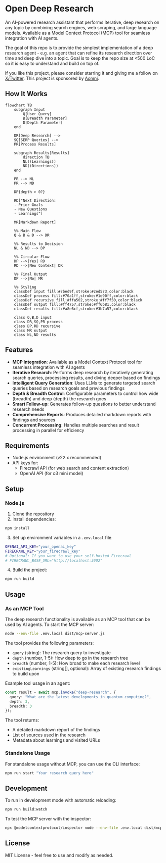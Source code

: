 # Open Deep Research

An AI-powered research assistant that performs iterative, deep research on any topic by combining search engines, web scraping, and large language models. Available as a Model Context Protocol (MCP) tool for seamless integration with AI agents.

The goal of this repo is to provide the simplest implementation of a deep research agent - e.g. an agent that can refine its research direction over time and deep dive into a topic. Goal is to keep the repo size at <500 LoC so it is easy to understand and build on top of.

If you like this project, please consider starring it and giving me a follow on [X/Twitter](https://x.com/dzhng). This project is sponsored by [Aomni](https://aomni.com).

## How It Works

```mermaid
flowchart TB
    subgraph Input
        Q[User Query]
        B[Breadth Parameter]
        D[Depth Parameter]
    end

    DR[Deep Research] -->
    SQ[SERP Queries] -->
    PR[Process Results]

    subgraph Results[Results]
        direction TB
        NL((Learnings))
        ND((Directions))
    end

    PR --> NL
    PR --> ND

    DP{depth > 0?}

    RD["Next Direction:
    - Prior Goals
    - New Questions
    - Learnings"]

    MR[Markdown Report]

    %% Main Flow
    Q & B & D --> DR

    %% Results to Decision
    NL & ND --> DP

    %% Circular Flow
    DP -->|Yes| RD
    RD -->|New Context| DR

    %% Final Output
    DP -->|No| MR

    %% Styling
    classDef input fill:#7bed9f,stroke:#2ed573,color:black
    classDef process fill:#70a1ff,stroke:#1e90ff,color:black
    classDef recursive fill:#ffa502,stroke:#ff7f50,color:black
    classDef output fill:#ff4757,stroke:#ff6b81,color:black
    classDef results fill:#a8e6cf,stroke:#3b7a57,color:black

    class Q,B,D input
    class DR,SQ,PR process
    class DP,RD recursive
    class MR output
    class NL,ND results
```

## Features

- **MCP Integration**: Available as a Model Context Protocol tool for seamless integration with AI agents
- **Iterative Research**: Performs deep research by iteratively generating search queries, processing results, and diving deeper based on findings
- **Intelligent Query Generation**: Uses LLMs to generate targeted search queries based on research goals and previous findings
- **Depth & Breadth Control**: Configurable parameters to control how wide (breadth) and deep (depth) the research goes
- **Smart Follow-up**: Generates follow-up questions to better understand research needs
- **Comprehensive Reports**: Produces detailed markdown reports with findings and sources
- **Concurrent Processing**: Handles multiple searches and result processing in parallel for efficiency

## Requirements

- Node.js environment (v22.x recommended)
- API keys for:
  - Firecrawl API (for web search and content extraction)
  - OpenAI API (for o3 mini model)

## Setup

### Node.js

1. Clone the repository
2. Install dependencies:

```bash
npm install
```

3. Set up environment variables in a `.env.local` file:

```bash
OPENAI_API_KEY="your_openai_key"
FIRECRAWL_KEY="your_firecrawl_key"
# Optional: If you want to use your self-hosted Firecrawl
# FIRECRAWL_BASE_URL="http://localhost:3002"
```

4. Build the project:

```bash
npm run build
```

## Usage

### As an MCP Tool

The deep research functionality is available as an MCP tool that can be used by AI agents. To start the MCP server:

```bash
node --env-file .env.local dist/mcp-server.js
```

The tool provides the following parameters:
- `query` (string): The research query to investigate
- `depth` (number, 1-5): How deep to go in the research tree
- `breadth` (number, 1-5): How broad to make each research level
- `existingLearnings` (string[], optional): Array of existing research findings to build upon

Example tool usage in an agent:
```typescript
const result = await mcp.invoke("deep-research", {
  query: "What are the latest developments in quantum computing?",
  depth: 3,
  breadth: 3
});
```

The tool returns:
- A detailed markdown report of the findings
- List of sources used in the research
- Metadata about learnings and visited URLs

### Standalone Usage

For standalone usage without MCP, you can use the CLI interface:

```bash
npm run start "Your research query here"
```

## Development

To run in development mode with automatic reloading:

```bash
npm run build:watch
```

To test the MCP server with the inspector:

```bash
npx @modelcontextprotocol/inspector node --env-file .env.local dist/mcp-server.js
```

## License

MIT License - feel free to use and modify as needed.
